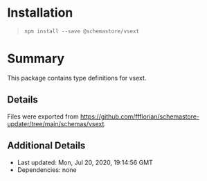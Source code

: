 # Installation
> `npm install --save @schemastore/vsext`

# Summary
This package contains type definitions for vsext.

## Details
Files were exported from https://github.com/ffflorian/schemastore-updater/tree/main/schemas/vsext.

## Additional Details
* Last updated: Mon, Jul 20, 2020, 19:14:56 GMT
* Dependencies: none
